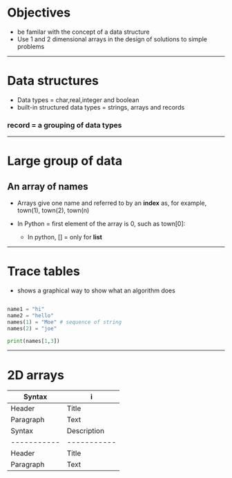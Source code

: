 # Objectives

- be familar with the concept of a data structure
- Use 1 and 2 dimensional arrays in the design of solutions to simple problems

---

# Data structures

- Data types = char,real,integer and boolean
- built-in structured data types = strings, arrays and records

### record = a grouping of data types

---

# Large group of data

## An array of names

- Arrays give one name and referred to by an **index** as, for example, town(1), town(2), town(n)

- In Python = first element of the array is 0, such as town[0]:
    - In python, [] = only for **list**

---

# Trace tables

- shows a graphical way to show what an algorithm does

```python

name1 = "hi"
name2 = "hello"
names(1) = "Moe" # sequence of string
names(2) = "joe"

print(names[1,3])

```

---

# 2D arrays


| Syntax      | i |
| ----------- | ----------- |
| Header      | Title       |
| Paragraph   | Text        |
| Syntax      | Description |
| ----------- | ----------- |
| Header      | Title       |
| Paragraph   | Text        |
